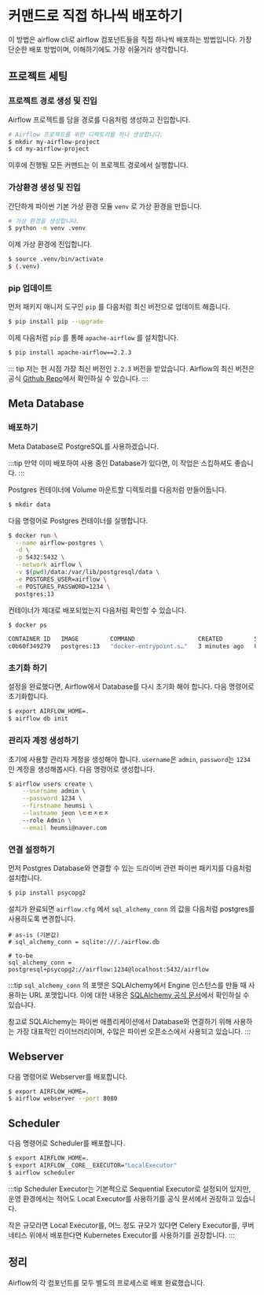 # 커맨드로 직접 하나씩 배포하기

이 방법은 airflow cli로 airflow 컴포넌트들을 직접 하나씩 배포하는 방법입니다.
가장 단순한 배포 방법이며, 이해하기에도 가장 쉬울거라 생각합니다.

## 프로젝트 세팅

### 프로젝트 경로 생성 및 진입

Airflow 프로젝트를 담을 경로를 다음처럼 생성하고 진입합니다.

```bash
# Airflow 프로젝트를 위한 디렉토리를 하나 생성합니다.
$ mkdir my-airflow-project
$ cd my-airflow-project
```

이후에 진행될 모든 커맨드는 이 프로젝트 경로에서 실행합니다.

### 가상환경 생성 및 진입

간단하게 파이썬 기본 가상 환경 모듈 `venv` 로 가상 환경을 만듭니다.

```bash
# 가상 환경을 생성합니다.
$ python -m venv .venv
```

이제 가상 환경에 진입합니다.

```bash
$ source .venv/bin/activate
$ (.venv)
```

### pip 업데이트

먼저 패키지 매니저 도구인 `pip` 를 다음처럼 최신 버전으로 업데이트 해줍니다.

```bash
$ pip install pip --upgrade
```

이제 다음처럼 `pip` 를 통해 `apache-airflow` 를 설치합니다.

```bash
$ pip install apache-airflow==2.2.3
```

::: tip
저는 현 시점 가장 최신 버전인 `2.2.3` 버전을 받았습니다.
Airflow의 최신 버전은 공식 [Github Repo](https://github.com/apache/airflow)에서 확인하실 수 있습니다.
:::

## Meta Database

### 배포하기

Meta Database로 PostgreSQL를 사용하겠습니다.

:::tip
만약 이미 배포하여 사용 중인 Database가 있다면, 이 작업은 스킵하셔도 좋습니다.
:::

Postgres 컨테이너에 Volume 마운트할 디렉토리를 다음처럼 만들어둡니다.

```bash
$ mkdir data
```

다음 명령어로 Postgres 컨테이너를 실행합니다.

```bash
$ docker run \
  --name airflow-postgres \
  -d \
  -p 5432:5432 \
  --network airflow \
  -v $(pwd)/data:/var/lib/postgresql/data \
  -e POSTGRES_USER=airflow \
  -e POSTGRES_PASSWORD=1234 \
  postgres:13
```

컨테이너가 제대로 배포되었는지 다음처럼 확인할 수 있습니다.

```bash
$ docker ps

CONTAINER ID   IMAGE         COMMAND                  CREATED         STATUS              PORTS                    NAMES
c0b60f349279   postgres:13   "docker-entrypoint.s…"   3 minutes ago   Up About a minute   0.0.0.0:5432->5432/tcp   airflow-postgres
```

### 초기화 하기

설정을 완료했다면, Airflow에서 Database를 다시 초기화 해야 합니다. 다음 명령어로 초기화합니다.

```bash
$ export AIRFLOW_HOME=.
$ airflow db init
```

### 관리자 계정 생성하기

초기에 사용할 관리자 게정을 생성해야 합니다. `username`은 `admin`, `password`는 `1234`인 계정을 생성해봅시다.
다음 명령어로 생성합니다.

```bash
$ airflow users create \
	--username admin \
	--password 1234 \
    --firstname heumsi \
    --lastname jeon \ㅌㅌㅈㅌㅈ
    --role Admin \
    --email heumsi@naver.com
```

### 연결 설정하기

먼저 Postgres Database와 연결할 수 있는 드라이버 관련 파이썬 패키지를 다음처럼 설치합니다.

```bash
$ pip install psycopg2
```

설치가 완료되면 `airflow.cfg` 에서 `sql_alchemy_conn` 의 값을 다음처럼 postgres를 사용하도록 변경합니다.

```
# as-is (기본값)
# sql_alchemy_conn = sqlite:///./airflow.db

# to-be
sql_alchemy_conn = postgresql+psycopg2://airflow:1234@localhost:5432/airflow
```

:::tip
`sql_alchemy_conn` 의 포맷은 SQLAlchemy에서 Engine 인스턴스를 만들 때 사용하는 URL 포맷입니다. 이에 대한 내용은 [SQLAlchemy 공식 문서](https://docs.sqlalchemy.org/en/14/core/engines.html)에서 확인하실 수 있습니다.

참고로 SQLAlchemy는 파이썬 애플리케이션에서 Database와 연결하기 위해 사용하는 가장 대표적인 라이브러리이며, 수많은 파이썬 오픈소스에서 사용되고 있습니다.
:::

## Webserver

다음 명령어로 Webserver를 배포합니다.

```bash
$ export AIRFLOW_HOME=.
$ airflow webserver --port 8080
```

## Scheduler

다음 명령어로 Scheduler를 배포합니다.

```bash
$ export AIRFLOW_HOME=.
$ export AIRFLOW__CORE__EXECUTOR="LocalExecutor"
$ airflow scheduler
```

:::tip
Scheduler Executor는 기본적으로 Sequential Executor로 설정되어 있지만,
운영 환경에서는 적어도 Local Executor를 사용하기를 공식 문서에서 권장하고 있습니다.

작은 규모라면 Local Executor를, 어느 정도 규모가 있다면 Celery Executor를,
쿠버네티스 위에서 배포한다면 Kubernetes Executor를 사용하기를 권장합니다.
:::

## 정리

Airflow의 각 컴포넌트를 모두 별도의 프로세스로 배포 완료했습니다.
